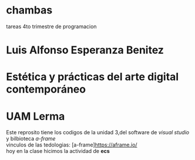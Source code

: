 # chambas
tareas 4to trimestre de programacion
# Luis Alfonso Esperanza Benitez
# Estética y prácticas del arte digital contemporáneo
# UAM Lerma
Este reprosito tiene los codigos de la unidad 3,del software de *visual studio* y bilbioteca *a-frame*  
vinculos de las tedologias:
[a-frame]https://aframe.io/  
hoy en la clase hicimos la actividad de **ecs**